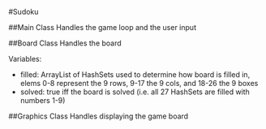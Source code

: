 #Sudoku

##Main Class
Handles the game loop and the user input

##Board Class
Handles the board

Variables:
- filled: ArrayList of HashSets used to determine how board is filled in,
elems 0-8 represent the 9 rows, 9-17 the 9 cols, and 18-26 the 9 boxes
- solved: true iff the board is solved (i.e. all 27 HashSets are filled with numbers 1-9)

##Graphics Class
Handles displaying the game board